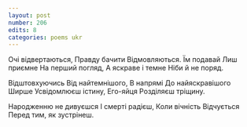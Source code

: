 ```yaml
---
layout: post
number: 206
edits: 8
categories: poems ukr
---
```


Очі відвертаються,
Правду бачити 
Відмовляються. 
Їм подавай 
Лиш приємне 
На перший погляд,
А яскраве і темне 
Ніби й не поряд. 

Відштовхуючись 
Від найтемнішого,
В напрямі 
До найяскравішого
Ширше 
Усвідомлюєш істину,
Его-яйця 
Розділяєш тріщину.

Народженню не дивуєшся 
І смерті радієш,
Коли вічність 
Відчується 
Перед тим, як зустрінеш.
